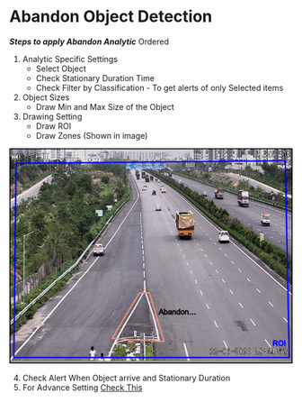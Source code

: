 # **Abandon Object Detection**

***Steps to apply Abandon Analytic***
Ordered
1. Analytic Specific Settings
   - Select Object
   - Check Stationary Duration Time 
   - Check Filter by Classification - To get alerts of only Selected items
2. Object Sizes
   - Draw Min and Max Size of the Object
3. Drawing Setting
   - Draw ROI
   - Draw Zones (Shown in image)

![image](https://github.com/ayushaggarwalI2V/Video-Analytics-Server/blob/main/Abandon%20Object%20Detection/images/highwayAbandon%201.png "image")

4. Check Alert When Object arrive and Stationary Duration
5. For Advance Setting [Check This](https://stackoverflowteams.com/c/i2v-systems/questions/132)
